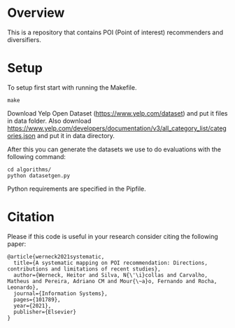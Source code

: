 # Overview

This is a repository that contains POI (Point of interest) recommenders and diversifiers.


# Setup


To setup first start with running the Makefile.

	make

Download Yelp Open Dataset (https://www.yelp.com/dataset) and put it files in data folder. Also download https://www.yelp.com/developers/documentation/v3/all_category_list/categories.json and put it in data directory.

After this you can generate the datasets we use to do evaluations with the following command:

	cd algorithms/	
	python datasetgen.py

Python requirements are specified in the Pipfile.

# Citation

Please if this code is useful in your research consider citing the following paper:

	@article{werneck2021systematic,
	  title={A systematic mapping on POI recommendation: Directions, contributions and limitations of recent studies},
	  author={Werneck, Heitor and Silva, N{\'\i}collas and Carvalho, Matheus and Pereira, Adriano CM and Mour{\~a}o, Fernando and Rocha, Leonardo},
	  journal={Information Systems},
	  pages={101789},
	  year={2021},
	  publisher={Elsevier}
	}
